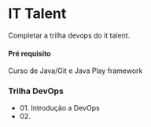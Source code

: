# IT Talent

Completar a trilha devops do it talent.

<h4>Pré requisito</h4>
<p>Curso de Java/Git e Java Play framework


<h3>Trilha DevOps</h3>
<ul>
<li>01. Introdução a DevOps</li>
<li>02. </li>
</ul>